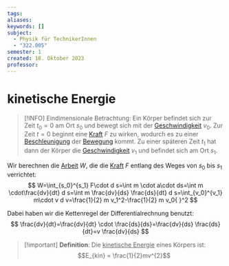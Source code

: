 ```yaml
---
tags: 
aliases: 
keywords: []
subject:
  - Physik für TechnikerInnen
  - "322.005"
semester: 1
created: 18. Oktober 2023
professor:
---
```

 

# kinetische Energie

> [!INFO] Eindimensionale Betrachtung:
> Ein Körper befindet sich zur Zeit $t_{0}=0$ am Ort $s_{0}$ und bewegt sich mit der [Geschwindigkeit](Kinematik.md) $v_{0}$. Zur Zeit $t=0$ beginnt eine [Kraft](Newtonsche%20Axiome.md) $F$ zu wirken, wodurch es zu einer [Beschleunigung](Kinematik.md) der [Bewegung](Kinematik.md) kommt. Zu einer späteren Zeit $t_{1}$ hat dann der Körper die [Geschwindigkeit](Kinematik.md) $v_{1}$ und befindet sich am Ort $s_{1}$.


Wir berechnen die [Arbeit](Mechanische%20Arbeit.md) $W$, die die [Kraft](Newtonsche%20Axiome.md) $F$ entlang des Weges von $s_0$ bis $s_1$ verrichtet:
$$
W=\int_{s_0}^{s_1} F\cdot d s=\int m \cdot a\cdot ds=\int m \cdot\frac{dv}{dt} d s=\int m \frac{dv}{ds} \frac{ds}{dt} d s=\int_{v_0}^{v_1} m\cdot v d v=\frac{1}{2} m v_1^2-\frac{1}{2} m v_0{ }^2
$$

Dabei haben wir die Kettenregel der Differentialrechnung benutzt:
$$
\frac{dv}{dt}=\frac{dv}{dt} \cdot \frac{ds}{ds}=\frac{dv}{ds} \frac{ds}{dt}=v \frac{dv}{ds}
$$

> [!important] **Definition**: Die <u>kinetische Energie</u>
> eines Körpers ist:
> $$E_{kin} = \frac{1}{2}mv^{2}$$